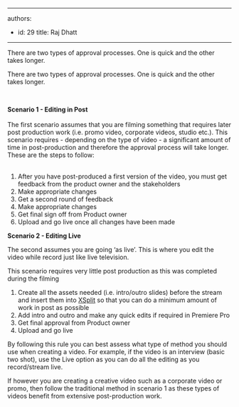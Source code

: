 

---
authors:
  - id: 29
    title: Raj Dhatt
---




<span class='intro'> ​There are two types of approval processes. One is quick and the other takes longer.<br> </span>

​There are two types of approval processes. One is quick and the other takes longer. <div>&#160;</div>
<div><strong>Scenario 1 - Editing in Post</strong></div>
<div>&#160;</div>
<div>The first scenario assumes that you are filming something that requires later post production work (i.e. promo video, corporate videos, studio etc.). This scenario requires - depending on the type of video - a significant amount of time in post-production and therefore the approval process will take longer. These are the steps to follow&#58;</div>
<div>&#160;</div>
<ol><li>After you have post-produced a first version of the video, you must get feedback from the product owner and the stakeholders </li>
<li>Make appropriate changes</li>
<li>Get a second round of feedback</li>
<li>Make appropriate changes</li>
<li>Get final sign off from Product owner</li>
<li>Upload and go live once all changes have been made</li></ol>
<p><strong>Scenario 2 - Editing Live</strong></p>
<p>The second assumes you are going ‘as live’. This is where you edit the video while record just like live television.</p>
<p>This scenario requires very little post production as this was completed during the filming</p>
<ol><li>Create all the assets needed (i.e. intro/outro slides) before the stream and insert them into <a href="http&#58;//www.xsplit.com/">XSplit</a> so that you can do a minimum amount of work in post as possible</li>
<li>Add intro and outro and make any quick edits if required in Premiere Pro</li>
<li>Get final approval from Product owner</li>
<li>Upload and go live</li></ol>
<p>By following this rule you can best assess what type of method you should use when creating a video. For example, if the video is an interview (basic two shot), use the Live option as you can do all the editing as you record/stream live.</p>
If however you are creating a creative video such as a corporate video or promo, then follow the traditional method in scenario 1 as these types of videos benefit from extensive post-production work.<br><p>&#160;</p>


